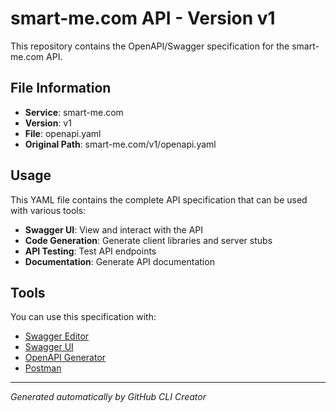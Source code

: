 # smart-me.com API - Version v1

This repository contains the OpenAPI/Swagger specification for the smart-me.com API.

## File Information

- **Service**: smart-me.com
- **Version**: v1
- **File**: openapi.yaml
- **Original Path**: smart-me.com/v1/openapi.yaml

## Usage

This YAML file contains the complete API specification that can be used with various tools:

- **Swagger UI**: View and interact with the API
- **Code Generation**: Generate client libraries and server stubs
- **API Testing**: Test API endpoints
- **Documentation**: Generate API documentation

## Tools

You can use this specification with:

- [Swagger Editor](https://editor.swagger.io/)
- [Swagger UI](https://swagger.io/tools/swagger-ui/)
- [OpenAPI Generator](https://openapi-generator.tech/)
- [Postman](https://www.postman.com/)

---

*Generated automatically by GitHub CLI Creator*
